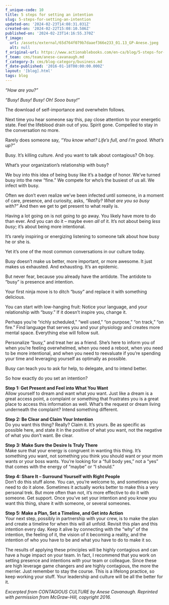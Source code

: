 ```yaml
---
f_unique-code: 10
title: 5 steps for setting an intention
slug: 5-steps-for-setting-an-intention
updated-on: '2024-02-23T14:08:31.031Z'
created-on: '2024-02-22T15:08:10.586Z'
published-on: '2024-02-23T14:16:55.370Z'
f_image:
  url: /assets/external/65d764f079b7daaef366e233_01.13_GP-Anese.jpeg
  alt: null
f_original-url: https://www.actionablebooks.com/en-ca/blog/5-steps-for-setting-an-intention/
f_team: cms/team/anese-cavanaugh.md
f_category-3: cms/blog-category/business.md
f_date-published: '2016-01-18T00:00:00.000Z'
layout: '[blog].html'
tags: blog
---
```


_“How are you?”_

_“Busy! Busy! Busy! Oh! Sooo busy!”_

The download of self-importance and overwhelm follows.

Next time you hear someone say this, pay close attention to your energetic state. Feel the lifeblood drain out of you. Spirit gone. Compelled to stay in the conversation no more.

Rarely does someone say, _“You know what? Life’s full, and I’m good. What’s up?”_

Busy. It’s killing culture. And you want to talk about contagious? Oh boy.

What’s your organization’s relationship with busy?

We buy into this idea of being busy like it’s a badge of honor. We’ve turned busy into the new “fine.” We compete for who’s the busiest of us all. We infect with busy.

Often we don’t even realize we’ve been infected until someone, in a moment of care, presence, and curiosity, asks, _“Really? What are you so busy with?”_ And then we get to get present to what really is.

Having a lot going on is not going to go away. You likely have more to do than ever. And you can do it – maybe even _all_ of it. It’s not about being _less busy_; it’s about being more intentional.

It’s rarely inspiring or energizing listening to someone talk about how busy he or she is.

Yet it’s one of the most common conversations in our culture today.

Busy doesn’t make us better, more important, or more awesome. It just makes us exhausted. And exhausting. It’s an epidemic.

But never fear, because you already have the antidote. The antidote to “busy” is presence and intention.

Your first ninja move is to ditch “busy” and replace it with something delicious.

You can start with low-hanging fruit: Notice your language, and your relationship with “busy.” If it doesn’t inspire you, change it.

Perhaps you’re “richly scheduled,” “well used,” “on purpose,” “on track,” “on fire.” Find language that serves you and your physiology and creates more mental space. Everything else will follow suit.

Personalize “busy,” and treat her as a friend. She’s here to inform you of when you’re feeling overwhelmed, when you need a reboot, when you need to be more intentional, and when you need to reevaluate if you’re spending your time and leveraging yourself as optimally as possible.

Busy can teach you to ask for help, to delegate, and to intend better.

So how exactly do you set an intention?

**Step 1: Get Present and Feel into What You Want**  
Allow yourself to dream and want what _you_ want. Just like a dream is a great access point, a complaint or something that frustrates you is a great place to access this information as well. What’s the request or dream living underneath the complaint? Intend something different.

**Step 2: Be Clear and Claim Your Intention**  
Do you want this thing? Really? Claim it. It’s yours. Be as specific as possible here, and state it in the positive of what you want, not the negative of what you don’t want. Be clear.

**Step 3: Make Sure the Desire Is Truly There**  
Make sure that your energy is congruent in wanting this thing. It’s something _you_ want, not something you think you should want or your mom wants or your boss wants. You’re looking for a “full body yes,” not a “yes” that comes with the energy of “maybe” or “I should.”

**Step 4: Share It – Surround Yourself with Right People**  
Don’t do this stuff alone. You can, you’re welcome to, and sometimes you need to do it alone. Sometimes it actually works better to make this a very personal trek. But more often than not, it’s more effective to do it with someone. Get support. Once you’ve set your intention and you know you want this thing, share it with someone, or several someones.

**Step 5: Make a Plan, Set a Timeline, and Get into Action**  
Your next step, possibly in partnership with your crew, is to make the plan and create a timeline for when this will all unfold. Revisit this plan and this intention every day. Keep it alive by connecting with the “why” of the intention, the feeling of it, the vision of it becoming a reality, and the intention of who you have to be and what you have to do to make it so.

The results of applying these principles will be highly contagious and can have a huge impact on your team. In fact, I recommend that you work on setting presence and intentions _with_ your team or colleague. Since these are high leverage game changers and are highly contagious, the more the merrier. Just remember to stay the course. This is a lifelong practice, so keep working your stuff. Your leadership and culture will be all the better for it.

_Excerpted from CONTAGIOUS CULTURE by Anese Cavanaugh. Reprinted with permission from McGraw-Hill, copyright 2016._
